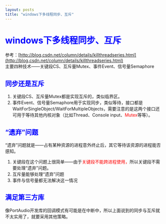 ```yaml
---
layout: posts
title: "windows下多线程同步、互斥"
---
```


# <font color="blue">windows下多线程同步、互斥</font>
参考：[http://blog.csdn.net/column/details/killthreadseries.html](http://blog.csdn.net/column/details/killthreadseries.html)<br>
主要四种技术——关键段CS、互斥量Mutex、事件Event、信号量Semaphore
## <font color="blue">同步还是互斥</font>

1. 关键段CS、互斥量Mutex都是实现互斥的，类似临界区。
2. 事件Event、信号量Semaphore用于实现同步，类似等待，接口都是WaitForSingleObject/WaitForMultipleObjects，需要注意的是这两个接口还可用于等待其他内核对象（比如Thread、Console input、<font color="red">Mutex</font>等等）。

## <font color="blue">“遗弃”问题</font>
“遗弃”问题就是——占有某种资源的进程意外终止后，其它等待该资源的进程能否感知。

1. 关键段在这个问题上很简单——由于<font color="red">关键段不能跨进程使用，</font>所以关键段不需要处理“遗弃”问题。
2. 互斥量能够处理“遗弃”问题
3. 事件与信号量都无法解决这一情况

## <font color="blue">满足第三方库</font>
像PortAudio开发库的回调模式有可能是在中断中，所以上面说到的同步与互斥就不太实用了，就要采用其他策略。